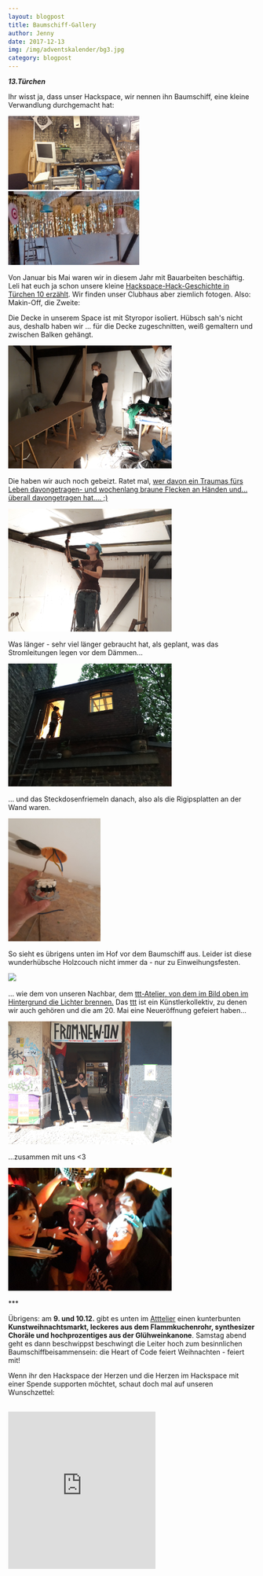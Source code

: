 ```yaml
---
layout: blogpost
title: Baumschiff-Gallery
author: Jenny
date: 2017-12-13
img: /img/adventskalender/bg3.jpg
category: blogpost
---
```


***13.Türchen***


Ihr wisst ja, dass unser Hackspace, wir nennen ihn Baumschiff, eine kleine Verwandlung durchgemacht hat:

<img src="/img/adventskalender/bg01.jpg" height="150">
<img src="/img/adventskalender/bg02.jpg" height="150">

Von Januar bis Mai waren wir in diesem Jahr mit Bauarbeiten beschäftig. Leli hat euch ja schon unsere kleine [Hackspace-Hack-Geschichte in Türchen 10 erzählt](http://heartofcode.org/tuerchen-10). Wir finden unser Clubhaus aber ziemlich fotogen. Also: Makin-Off, die Zweite:


Die Decke in unserem Space ist mit Styropor isoliert. Hübsch sah's nicht aus, deshalb haben wir ... für die Decke zugeschnitten, weiß gemaltern und zwischen Balken gehängt.

<img src="/img/adventskalender/bg1.jpg" height="250">

Die haben wir auch noch gebeizt. Ratet mal, [wer davon ein Traumas fürs Leben davongetragen- und wochenlang braune Flecken an Händen und... überall davongetragen hat.... ;)](https://twitter.com/einhorntee)

<img src="/img/adventskalender/bg2.jpg" height="250">


Was länger - sehr viel länger gebraucht hat, als geplant, was das Stromleitungen legen vor dem Dämmen...

<img src="/img/adventskalender/bg3.jpg" height="250">

... und das Steckdosenfriemeln danach, also als die Rigipsplatten an der Wand waren.

<img src="/img/adventskalender/bg6.jpg" height="250">

So sieht es übrigens unten im Hof vor dem Baumschiff aus. Leider ist diese wunderhübsche Holzcouch nicht immer da - nur zu Einweihungsfesten.

<img src="/img/adventskalender/bg4.jpg" height="250">

... wie dem von unseren Nachbar, dem [ttt-Atelier, von dem im Bild oben im Hintergrund die Lichter brennen.](http://werkstatttraum.com/de/) Das [ttt](https://www.facebook.com/werkstatttraumev) ist ein Künstlerkollektiv, zu denen wir auch gehören und die am 20. Mai eine Neueröffnung gefeiert haben...

<img src="/img/adventskalender/bg04.jpg" height="250">

...zusammen mit uns <3

<img src="/img/adventskalender/bg03.jpg" height="250">


\*\*\*

Übrigens: am **9. und 10.12.** gibt es unten im [Atttelier](https://www.openstreetmap.org/node/5051931215) einen kunterbunten **Kunstweihnachtsmarkt, leckeres aus dem Flammkuchenrohr, synthesizer Choräle und hochprozentiges aus der Glühweinkanone**. Samstag abend geht es dann beschwippst beschwingt die Leiter hoch zum besinnlichen Baumschiffbeisammensein: die Heart of Code feiert Weihnachten - feiert mit!

Wenn ihr den Hackspace der Herzen und die Herzen im Hackspace mit einer Spende supporten möchtet, schaut doch mal auf unseren Wunschzettel:

<br>
<iframe frameborder="0" marginheight="0" marginwidth="0" src="https://www.betterplace-widget.org/projects/58907?l=de" height="320">Informieren und spenden: <a href='https://www.betterplace.org/de/projects/58907-merry-drucking-adventskalender-der-heart-of-code-e-v' target='_blank'>„Merry Drucking - Adventskalender der Heart of Code e.V.“</a> auf betterplace.org öffnen.</iframe>
<br>

